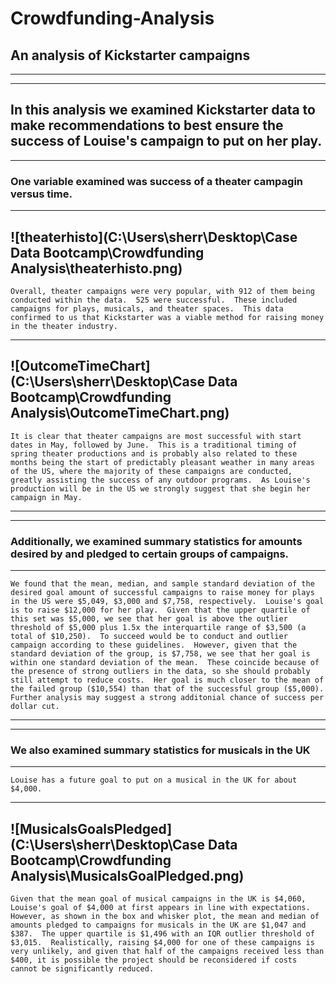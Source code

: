 # Crowdfunding-Analysis
 An analysis of Kickstarter campaigns
---
---
---
## In this analysis we examined Kickstarter data to make recommendations to best ensure the success of Louise's campaign to put on her play.
---
### One variable examined was success of a theater campagin versus time.
---
![theaterhisto](C:\Users\sherr\Desktop\Case Data Bootcamp\Crowdfunding Analysis\theaterhisto.png)
---
    Overall, theater campaigns were very popular, with 912 of them being conducted within the data.  525 were successful.  These included campaigns for plays, musicals, and theater spaces.  This data confirmed to us that Kickstarter was a viable method for raising money in the theater industry.
---
![OutcomeTimeChart](C:\Users\sherr\Desktop\Case Data Bootcamp\Crowdfunding Analysis\OutcomeTimeChart.png)
---
    It is clear that theater campaigns are most successful with start dates in May, followed by June.  This is a traditional timing of spring theater productions and is probably also related to these months being the start of predictably pleasant weather in many areas of the US, where the majority of these campaigns are conducted, greatly assisting the success of any outdoor programs.  As Louise's production will be in the US we strongly suggest that she begin her campaign in May.
---
---
### Additionally, we examined summary statistics for amounts desired by and pledged to certain groups of campaigns.
---
    We found that the mean, median, and sample standard deviation of the desired goal amount of successful campaigns to raise money for plays in the US were $5,049, $3,000 and $7,758, respectively.  Louise's goal is to raise $12,000 for her play.  Given that the upper quartile of this set was $5,000, we see that her goal is above the outlier threshold of $5,000 plus 1.5x the interquartile range of $3,500 (a total of $10,250).  To succeed would be to conduct and outlier campaign according to these guidelines.  However, given that the standard deviation of the group, is $7,758, we see that her goal is within one standard deviation of the mean.  These coincide because of the presence of strong outliers in the data, so she should probably still attempt to reduce costs.  Her goal is much closer to the mean of the failed group ($10,554) than that of the successful group ($5,000).  Further analysis may suggest a strong additonial chance of success per dollar cut.
---
---
### We also examined summary statistics for musicals in the UK
---
    Louise has a future goal to put on a musical in the UK for about $4,000.
---
![MusicalsGoalsPledged](C:\Users\sherr\Desktop\Case Data Bootcamp\Crowdfunding Analysis\MusicalsGoalPledged.png)
---
    Given that the mean goal of musical campaigns in the UK is $4,060, Louise's goal of $4,000 at first appears in line with expectations.  However, as shown in the box and whisker plot, the mean and median of amounts pledged to campaigns for musicals in the UK are $1,047 and $387.  The upper quartile is $1,496 with an IQR outlier threshold of $3,015.  Realistically, raising $4,000 for one of these campaigns is very unlikely, and given that half of the campaigns received less than $400, it is possible the project should be reconsidered if costs cannot be significantly reduced.